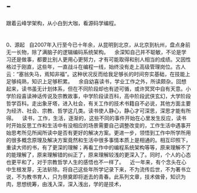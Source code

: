# -
跟着云峰学架构，从小白到大咖，看源码学编程。
# 
0、源起
    自2007年入行至今已十年余，从昆明到北京，从北京到杭州，盘点身前无一长物，除了满脑子的逻辑编码系统架构。
    余深知自己并不聪敏，不论是学习还是做事，都要比别人更用心更努力，才有可能取得和别人相当的成绩。又因性格过于刚直，这些年，一直战斗在编程一线，始终没有走上高级管理岗位。古人云：“塞翁失马，焉知非福”。这种状况反而给我足够长的时间夯实基础，在技能上足够纯熟，知识上足够积累。
    余自幼喜读书，学业工作之外，所读颇杂。回想起来，读书虽无计划体系，但在不同阶段却也有迹可循，或许冥冥中自有天意。小学阶段喜读神话传说及宗教故事，中学阶段读百科，高中阶段武侠玄幻，大学阶段哲学百科。走出象牙塔，进入社会，有关工作的技术书籍自不必说，其他方面主要为经济、社会、宗教、哲学这几类。读书使人静心，静心才可深思，深思才能有所得。
    读书，工作，生活，逐渐的，这些不同的事件开始在心里发生反应，读书时开始反思工作和生活中有没相应的场景需要自己调整改变的，工作生活中遇事开始思考所见所闻所读中是否有更好的解决方案。更进一步，领悟到工作中所学所用的很多概念原理及解决方案竟然和生活中很多事情本质上是相通的。相互印照下，重读大师的书，有了更深的理解；再看工作中的编程系统架构等等，原来理解不了的能理解了，原来理解错的纠正了，原来理解较浅的更深入了。同时，个人的心态也更平和了，对于宗教哲学人生的感悟也不一样了。
    近一年来，有个念头在心中生根发芽，无法斩除。将自己这些年所学记录下来，不为流传后世，不为著书立说，不为教书育人，只为祭奠即将逝去的青春。此系列文章，技术做骨，知识为肉，思想统筹，由浅入深，深入浅出，学的是技术，
